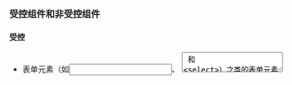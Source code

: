 ### 受控组件和非受控组件
#### 受控
- 表单元素（如<input>、 <textarea> 和 <select>）之类的表单元素他的值通过组件的state来维护，这就叫做受控组件。受控组件的改变由事件触发，setState反馈到表单上。
```js
state = { value }
handleChange = () => {}
<input  value={value} onChange={handleChange}/>
```
#### 非受控
- 在 React 渲染生命周期时，表单元素上的 value 将会覆盖 DOM 节点中的值，在非受控组件中，你经常希望 React 能赋予组件一个初始值，但是不去控制后续的更新。 在这种情况下, 你可以指定一个 defaultValue 属性，而不是 value。他的变化，不受监控和管理。可以通过ref来获取他的值
`<input  value={value} />`
### redux 
* 唯一数据源：即应用的状态数据应该只存在唯一一个 Store 上。
> 整个应用只保持一个 Store,好处就是我们可以随时提出整个应用的状态进行持久化，即时保存功能。存在一个问题就是，数据源会很大，combineReducer来解决
* 保持状态只读。
* 数据改变只能通过纯函数完成。
#### reducer
- 响应action,修改store的纯函数
- 根据previousState、action返回newState，假如是第一次的话还有进行state的初始化
#### 工作原理
- createStore说起
- Reducer
- 和react的连接
- connect高阶组件
### fibre
fiber是一个对象，是要给链表树
产生的原因：当渲染的组件很大的时候，reconciliation占有JS主进程很长时间，导致页面响应较差，动画、手势效果不好。
fiber:期望是能够高优先级的任务能够打断低优先级的任务，设想没次都执行一小段的任务，执行完之后看看任务队列有没有优先级较高的让它限制性
fiber：是一个链表树，它上面有stateNode节点管理自身状态的、child和subling节点指向的是下一个工作单元，return表示处理完后要返回的结果要合并的目标，一般指向父节点
### 错误边界
可以捕获出错的组件，而不是UnMount整个组件
之前，一旦某个组件发生错误，整个组件树将会从根节点被unmount下来。React 16修复了这一点，引入了Error Boundary的概念，中文译为“错误边界”，当某个组件发生错误时，我们可以通过Error Boundary捕获到错误并对错误做优雅处理，如使用Error Boundary提供的内容替代错误组件。Error Boundary可以看作是一种特殊的React组件，新增了componentDidCatch这个生命周期函数，它可以捕获自身及子树上的错误并对错误做优雅处理，包括上报错误日志、展示出错提示，而不是卸载整个组件树。（注：它并不能捕获runtime所有的错误，比如组件回调事件里的错误，可以把它想象成传统的try-catch语句）
### render方法返回值
在React 16中，render方法支持直接返回string，number，boolean，null，portal，以及fragments(带有key属性的数组)，这可以在一定程度上减少页面的DOM层级。
### setState传入null
setState传入null时不会触发更新
### 生命周期
#### getDerivedStateFromProps
- 在render之前的生命周期，处于性能考虑不应执行副作用，因为这个会引起组件的重绘，所以本来不应该在componentWillMount、componentWillReceiveProps中发Ajax请求、进行页面跳转，但是这这俩个钩子函数中setState确是可以生效的，所以，使用getDerivedStateFromProps通过禁止来阻止这种滥用现象。getDerivedStateFromProps是一个static方法，内部不存在this，接收newProps和preState,返回值当作新的state,返回null这表示不更新state。强制开发者在render之前只做无副作用的操作，而且能做的操作局限在根据props和state决定新的state，而已。
- react采用fibre重构之后，如果开启异步渲染，在render函数之前的所有函数，都有可能被执行多次。这就更加不能运行再render之前发ajax请求了，因为周期函数会被执行多次，所以请求也会被发送多次
#### getSnapshotBeforeUpdate(prevProps, prevState)
- 使用getSnapshotBeforeUpdate替换componentWillUpdate的原因也在于fibre,因为如果开启了异步渲染，render就有可能会被打断，执行一些其他的事情，这会导致componentWillUpdate和componentDidUpdate中的可能数据不一致。getSnapshotBeforeUpdate，这函数会在render之后，而DOM元素还没有被更新之前执行，也就是能保证其获取到的元素状态与componentDidUpdate中获取到的元素状态相同。
- 此生命周期返回的任何值都将作为参数传递给componentDidUpdate的第三个参数。
### Portal
- 使用createPortal将组件渲染到当前组件树之外。这个新特性可以很好的用来做弹窗啊，蒙层啊。默认情况下，要实现这些组件，要把他们放在顶层，但是实际上这个组件应该时属于某个组件的，可以受到某个组件的控制。portal就提供这样的一种实现方式，dom结构不是你的父节点，但是逻辑上和事件捕获上确实你的父节点。
### vitual dom
- 改变真实的DOM状态远比改变一个JavaScript对象的花销要大得多。
- 作用就是相当于在JS和真实dom节点之间增加了一个缓存，通过diff算法和调和，提高页面更新的效率
- 如果需要改变任何元素的状态，那么是先在Virtual DOM上进行改变，而不是直接改变真实的DOM。当有变化产生时，一个新的Virtual DOM对象会被创建并计算新旧Virtual DOM之间的差别。之后这些差别会应用在真实的DOM上

### SSR vs CSR
CSR和SSR最大的区别在于前者的页面渲染是JS负责进行的，而后者是服务器端直接返回HTML让浏览器直接渲染。
1. 传统CSR的弊端：
> 由于页面显示过程要进行JS文件拉取和React代码执行，首屏加载时间会比较慢。
对于SEO(Search Engine Optimazition,即搜索引擎优化)，完全无能为力，因为搜索引擎爬虫只认识html结构的内容，而不能识别JS代码内容。
2. SSR的弊端
> 服务端压力增大
SSR的出现，就是为了解决这些传统CSR的弊端。
### innerHTML 和 dangerousSetInnerHTML 
```js
<div dangerouslySetInnerHTML = {{ __html: checkMessages.details}} />
```
#### 为啥不直接用innerHTML
- innerHTML会直接读取字符串的值，把他变成HTML结构，当着字符串中含有script标签，则会执行这段JS脚本，着就是XSS攻击，也叫做跨站脚本攻击
dangerouslySetInnerHTML做的就是不直接转换成你的html代码，来防止XSS攻击
### 推行函数式组件

